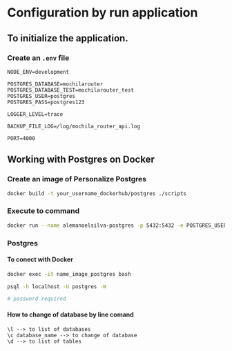 # Configuration by run application


## To initialize the application. 

### Create an `.env` file 

```
NODE_ENV=development

POSTGRES_DATABASE=mochilarouter
POSTGRES_DATABASE_TEST=mochilarouter_test
POSTGRES_USER=postgres
POSTGRES_PASS=postgres123

LOGGER_LEVEL=trace

BACKUP_FILE_LOG=/log/mochila_router_api.log

PORT=4000
```

## Working with Postgres on Docker

### Create an image of Personalize Postgres

```bash
docker build -t your_username_dockerhub/postgres ./scripts
```

### Execute to command

```bash
docker run --name alemanoelsilva-postgres -p 5432:5432 -e POSTGRES_USER=postgres -e POSTGRES_PASSWORD=postgres123 -d alemanoelsilva/postgres
```

### Postgres 

#### To conect with Docker 

```bash
docker exec -it name_image_postgres bash

psql -h localhost -U postgres -W

# password required
```

#### How to change of database by line comand

```
\l --> to list of databases
\c database_name --> to change of database
\d --> to list of tables
```
